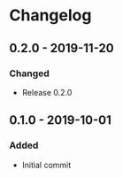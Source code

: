 # Changelog

## 0.2.0 - 2019-11-20
### Changed
- Release 0.2.0

## 0.1.0 - 2019-10-01
### Added
- Initial commit